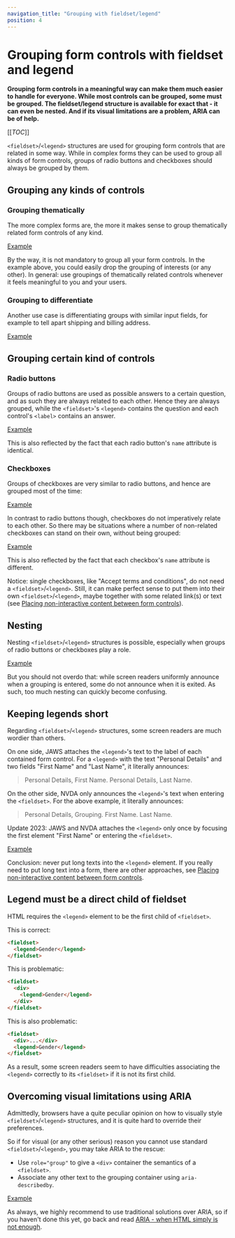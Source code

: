 ```yaml
---
navigation_title: "Grouping with fieldset/legend"
position: 4
---
```


# Grouping form controls with fieldset and legend

**Grouping form controls in a meaningful way can make them much easier to handle for everyone. While most controls can be grouped, some must be grouped. The fieldset/legend structure is available for exact that - it can even be nested. And if its visual limitations are a problem, ARIA can be of help.**

[[_TOC_]]

`<fieldset>`/`<legend>` structures are used for grouping form controls that are related in some way. While in complex forms they can be used to group all kinds of form controls, groups of radio buttons and checkboxes should always be grouped by them.

## Grouping any kinds of controls

### Grouping thematically

The more complex forms are, the more it makes sense to group thematically related form controls of any kind.

[Example](_examples/grouped-thematically-related-form-controls)

By the way, it is not mandatory to group all your form controls. In the example above, you could easily drop the grouping of interests (or any other). In general: use groupings of thematically related controls whenever it feels meaningful to you and your users.

### Grouping to differentiate

Another use case is differentiating groups with similar input fields, for example to tell apart shipping and billing address.

[Example](_examples/grouped-and-differentiated-form-controls)

## Grouping certain kind of controls

### Radio buttons

Groups of radio buttons are used as possible answers to a certain question, and as such they are always related to each other. Hence they are always grouped, while the `<fieldset>`'s `<legend>` contains the question and each control's `<label>` contains an answer.

[Example](_examples/grouped-radio-buttons)

This is also reflected by the fact that each radio button's `name` attribute is identical.

### Checkboxes

Groups of checkboxes are very similar to radio buttons, and hence are grouped most of the time:

[Example](_examples/grouped-checkboxes)

In contrast to radio buttons though, checkboxes do not imperatively relate to each other. So there may be situations where a number of non-related checkboxes can stand on their own, without being grouped:

[Example](_examples/non-related-checkboxes)

This is also reflected by the fact that each checkbox's `name` attribute is different.

Notice: single checkboxes, like "Accept terms and conditions", do not need a `<fieldset>`/`<legend>`. Still, it can make perfect sense to put them into their own `<fieldset>`/`<legend>`, maybe together with some related link(s) or text (see [Placing non-interactive content between form controls](/examples/forms/non-interactive-content)).

## Nesting

Nesting `<fieldset>`/`<legend>` structures is possible, especially when groups of radio buttons or checkboxes play a role.

[Example](_examples/nested-fieldset-legend-structures)

But you should not overdo that: while screen readers uniformly announce when a grouping is entered, some do not announce when it is exited. As such, too much nesting can quickly become confusing.

## Keeping legends short

Regarding `<fieldset>`/`<legend>` structures, some screen readers are much wordier than others.

On one side, JAWS attaches the `<legend>`'s text to the label of each contained form control. For a `<legend>` with the text "Personal Details" and two fields "First Name" and "Last Name", it literally announces:

> Personal Details, First Name.
> Personal Details, Last Name.


On the other side, NVDA only announces the `<legend>`'s text when entering the `<fieldset>`. For the above example, it literally announces:

> Personal Details, Grouping. First Name.
> Last Name.


Update 2023: JAWS and NVDA attaches the `<legend>` only once by focusing the first element "First Name" or entering the `<fieldset>`.

[Example](_examples/grouped-form-controls-with-too-long-legend)

Conclusion: never put long texts into the `<legend>` element. If you really need to put long text into a form, there are other approaches, see [Placing non-interactive content between form controls](/examples/forms/non-interactive-content).

## Legend must be a direct child of fieldset

HTML requires the `<legend>` element to be the first child of `<fieldset>`.

This is correct:

```html
<fieldset>
  <legend>Gender</legend>
</fieldset>
```

This is problematic:

```html
<fieldset>
  <div>
    <legend>Gender</legend>
  </div>
</fieldset>
```

This is also problematic:

```html
<fieldset>
  <div>...</div>
  <legend>Gender</legend>
</fieldset>
```

As a result, some screen readers seem to have difficulties associating the `<legend>` correctly to its `<fieldset>` if it is not its first child.

## Overcoming visual limitations using ARIA

Admittedly, browsers have a quite peculiar opinion on how to visually style `<fieldset>`/`<legend>` structures, and it is quite hard to override their preferences.

So if for visual (or any other serious) reason you cannot use standard `<fieldset>`/`<legend>`, you may take ARIA to the rescue:

- Use `role="group"` to give a `<div>` container the semantics of a `<fieldset>`.
- Associate any other text to the grouping container using `aria-describedby`.

[Example](_examples/faked-fieldset-legend-using-aria)

As always, we highly recommend to use traditional solutions over ARIA, so if you haven't done this yet, go back and read [ARIA - when HTML simply is not enough](/knowledge/aria).
